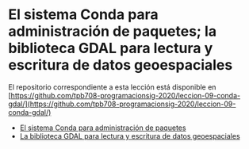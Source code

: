 # El sistema Conda para administración de paquetes; la biblioteca GDAL para lectura y escritura de datos geoespaciales

El repositorio correspondiente a esta lección está disponible en [https://github.com/tpb708-programacionsig-2020/leccion-09-conda-gdal/](https://github.com/tpb708-programacionsig-2020/leccion-09-conda-gdal/)

- [El sistema Conda para administración de paquetes](https://tpb708-programacionsig-2020.github.io/leccion-09-conda-gdal/conda)
- [La biblioteca GDAL para lectura y escritura de datos geoespaciales](https://tpb708-programacionsig-2020.github.io/leccion-09-conda-gdal/gdal)
